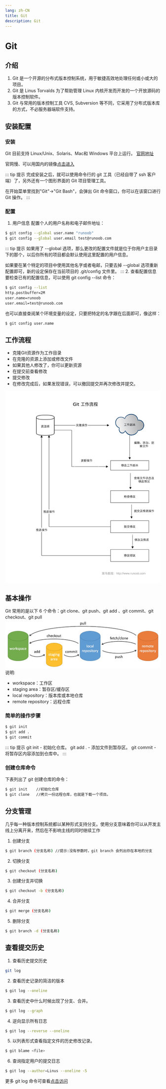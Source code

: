```yaml
---
lang: zh-CN
title: Git
description: Git
---
```


# Git
## 介绍
1. Git 是一个开源的分布式版本控制系统，用于敏捷高效地处理任何或小或大的项目。
2. Git 是 Linus Torvalds 为了帮助管理 Linux 内核开发而开发的一个开放源码的版本控制软件。
3. Git 与常用的版本控制工具 CVS, Subversion 等不同，它采用了分布式版本库的方式，不必服务器端软件支持。
## 安装配置
### 安装
Git 目前支持 Linux/Unix、Solaris、Mac和 Windows 平台上运行。
[官网地址](http://git-scm.com/downloads/)

官网慢、可以用国内的镜像[点击进入](https://npm.taobao.org/mirrors/git-for-windows/)

::: tip  提示
完成安装之后，就可以使用命令行的 git 工具（已经自带了 ssh 客户端）了，另外还有一个图形界面的 Git 项目管理工具。

在开始菜单里找到"Git"->"Git Bash"，会弹出 Git 命令窗口，你可以在该窗口进行 Git 操作。
:::
### 配置
1. 用户信息
配置个人的用户名称和电子邮件地址：
``` sh
$ git config --global user.name "runoob"
$ git config --global user.email test@runoob.com
```
::: tip 提示
如果用了 --global 选项，那么更改的配置文件就是位于你用户主目录下的那个，以后你所有的项目都会默认使用这里配置的用户信息。

如果要在某个特定的项目中使用其他名字或者电邮，只要去掉 --global 选项重新配置即可，新的设定保存在当前项目的 .git/config 文件里。
:::
2. 查看配置信息
要检查已有的配置信息，可以使用 git config --list 命令：
``` sh
$ git config --list
http.postbuffer=2M
user.name=runoob
user.email=test@runoob.com
```
也可以直接查阅某个环境变量的设定，只要把特定的名字跟在后面即可，像这样：
``` sh
$ git config user.name
```
## 工作流程
- 克隆Git资源作为工作目录
- 在克隆的资源上添加或修改文件
- 如果其他人修改了，你可以更新资源
- 在提交前查看修改
- 提交修改
- 在修改完成后，如果发现错误，可以撤回提交并再次修改并提交。

![工作流程图](/images/git-process.png)
## 基本操作
Git 常用的是以下 6 个命令：git clone、git push、git add 、git commit、git checkout、git pull
![基本操作 ](/images/git-command.jpg)
说明:
- workspace：工作区
- staging area：暂存区/缓存区
- local repository：版本库或本地仓库
- remote repository：远程仓库
### 简单的操作步骤
``` sh
$ git init     
$ git add .    
$ git commit
```
::: tip 提示
git init - 初始化仓库。
git add . - 添加文件到暂存区。
git commit - 将暂存区内容添加到仓库中。
:::
### 创建仓库命令
下表列出了 git 创建仓库的命令：
``` sh
$ git init    //初始化仓库 
$ git clone   //拷贝一份远程仓库，也就是下载一个项目。
```
## 分支管理
几乎每一种版本控制系统都以某种形式支持分支。使用分支意味着你可以从开发主线上分离开来，然后在不影响主线的同时继续工作
1. 创建分支 
``` sh
$ git branch (分支名称) //提示:没有参数时，git branch 会列出你在本地的分支
```
2. 切换分支
``` sh
$ git checkout (分支名称)
```
3. 创建分支并切换
``` sh
$ git checkout -b (分支名称)
```
4. 合并分支
``` sh
$ git merge (分支名称)
```
5. 删除分支
``` sh
$ git branch -d (分支名称)
```
## 查看提交历史
1. 查看历史提交历史
``` sh
git log 
```
2. 查看历史记录的简洁的版本
``` sh
$ git log --oneline
```
3. 查看历史中什么时候出现了分支、合并。
``` sh
$ git log --graph
```
4. 逆向显示所有日志
``` sh
$ git log --reverse --oneline
```
5. 以列表形式查看指定文件的历史修改记录。
``` sh
$ git blame <file> 
```
6. 查询指定用户的提交日志
``` sh
$ git log --author=Linus --oneline -5
```
更多 git log 命令可查看[点击访问](http://git-scm.com/docs/git-log)